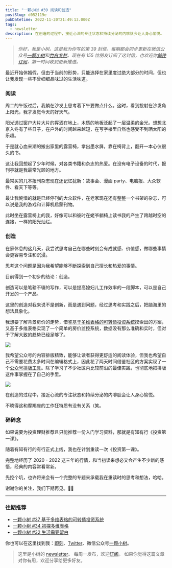 ```yaml
---
title: "一颗小树 #39 阅读和创造"
postSlug: d052119e
pubDatetime: 2022-11-20T21:49:13.000Z
tags:
  - newsletter
description: 在创造的过程中，接近心流的专注状态和持续分泌的内啡肽会让人身心愉悦。
---
```


> _你好，我是小树。这是我为你写的第 39 封信。每期都会同步更新在微信公众号[一颗小树](https://weixin.sogou.com/weixin?query=a_warm_tree)和[竹白专栏](https://xiaoshu.zhubai.love)。现在有 155 位朋友订阅了这封信，也欢迎你[邮件订阅](https://xiaoshu.zhubai.love)，第一时间收到更新推送。_

最近开始休婚假，但由于当前的形势，只能选择在家里度过绝大部分的时间，但也让我发现一些不曾细细品味过的生活味道。

### 阅读

周二的午饭过后，我躺在沙发上思考着下午要做点什么。这时，看到投射在沙发角上阳光，我才发觉今天的好天气。

阳光透过窗户大片大片的挥洒在地上，木质的地板泛起了一层温柔的金光。想想北京入冬有了些日子，在户外的时间越来越短，在写字楼里自然也感受不到晒太阳的乐趣。

于是就心血来潮的搬出家里的露营椅，拿出墨水屏，靠在椅背上，翻开一本心仪很久的书。

这让我回想起了少年时候，对各类书籍和杂志的热爱。在没有电子设备的时代，报刊亭就是我最常光顾的地方。

最常买的几本报刊杂志现在还记忆犹新：故事会、漫画 party、电脑报、大众软件、看天下等等。

最让我惋惜的就是已经停刊的大众软件，在老家现在还有整整一个书架的杂志，可以说是我的游戏和计算机启蒙刊物。

此时坐在露营椅上的我，好像可以和彼时在姥爷躺椅上读书我的产生了跨越时空的连接，一样的阳光灿烂。

### 创造

在家休息的这几天，我尝试思考自己在哪些时刻会有成就感、价值感，做哪些事情会更容易专注和沉浸。

思考这个问题是因为我希望能够不断探索到自己擅长和热爱的事情。

目前得到一个初步的结论：创造。

创造可以是笔耕不辍的写作，可以是提高媳妇儿工作效率的一段脚本，可以是自己开发的一个产品。

这里的创造对我来说不是创新，而是遇到问题，经过思考和实践之后，把脑海里的想法具象化。

我想要了解背景房价的走势，借鉴[基于多维表格的可转债投资系统](https://mp.weixin.qq.com/s/Zup4Q6iX5lFxJT1jDpiJWA)摸索出的方案，又基于多维表格实现了一个简单的房价监控系统，数据没有那么准确和实时，但对于了解大致的趋势已经足够了。

![](/images/newsletter-39/house-price.png)

我希望公众号的内容排版精致，能够让读者获得更舒适的阅读体验，但我也希望自己不需要花费太多时间在编辑格式上，因此花了两天时间借鉴社区的方案实现了一个[公众号排版工具](https://markdowns.yeshu.cloud/)。除了学习了不少社区内比较前沿的最佳实践，也彻底地把排版这件事掌握在了自己的手里。

![](/images/newsletter-39/markdowns.png)

在创造的过程中，接近心流的专注状态和持续分泌的内啡肽会让人身心愉悦。

不晓得这和摩羯座的工作狂特质有没有关系（笑。

### 碎碎念

如果说要为投资理财推荐且只能推荐一份入门学习资料，那就是有知有行《投资第一课》。

随着有知有行的有行正式上线，我也在计划重读一次《投资第一课》。

完整地经历了 2020 - 2022 这三年的行情，和当初读来想必又会产生不少新的感悟，经典的内容常看常新。

先挖个坑，也许将来会有一个完整的专题来承载我在重读时的思考和想法，哈哈。

谢谢你的关注，我们下期再见。👋🏻

---

### 往期推荐

- [一颗小树 #37 基于多维表格的可转债投资系统](https://mp.weixin.qq.com/s/Zup4Q6iX5lFxJT1jDpiJWA)
- [一颗小树 #34 初探多维表格](https://mp.weixin.qq.com/s/M27pTinwH0jV28NjhLfaHw)
- [一颗小树 #32 生活需要留白](https://mp.weixin.qq.com/s/Xk4U-9x5dsz2vjOoxPfLZQ)

你也可以在这里找到我：[即刻](https://okjk.co/3Vsn5T)、[Twitter](https://twitter.com/yeshu_in_future)、微信公众号[一颗小树](https://weixin.sogou.com/weixin?query=a_warm_tree)。

> 这里是小树的 [newsletter](https://xiaoshu.zhubai.love)。 每周一发布，欢迎[订阅](https://xiaoshu.zhubai.love)。
> 如果你觉得这篇文章对你有用，欢迎分享给更多好友。
